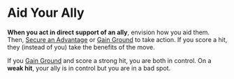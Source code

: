 # Aid Your Ally

**When you act in direct support of an ally**, envision how you aid them. Then, [Secure an Advantage](Moves/Adventure/Secure_an_Advantage) or [Gain Ground](Moves/Combat/Gain_Ground) to take action. If you score a hit, they (instead of you) take the benefits of the move.

If you [Gain Ground](Moves/Combat/Gain_Ground) and score a strong hit, you are both in control. On a **weak hit**, your ally is in control but you are in a bad spot.


